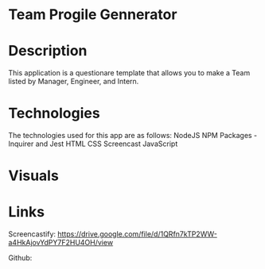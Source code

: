 # Team Progile Gennerator

# Description
This application is a questionare template that allows you to make a Team listed by Manager, Engineer, and Intern.

# Technologies
The technologies used for this app are as follows:
    NodeJS
    NPM Packages - Inquirer and Jest
    HTML
    CSS
    Screencast
    JavaScript

# Visuals



# Links
Screencastify: https://drive.google.com/file/d/1QRfn7kTP2WW-a4HkAjovYdPY7F2HU4OH/view

Github:
